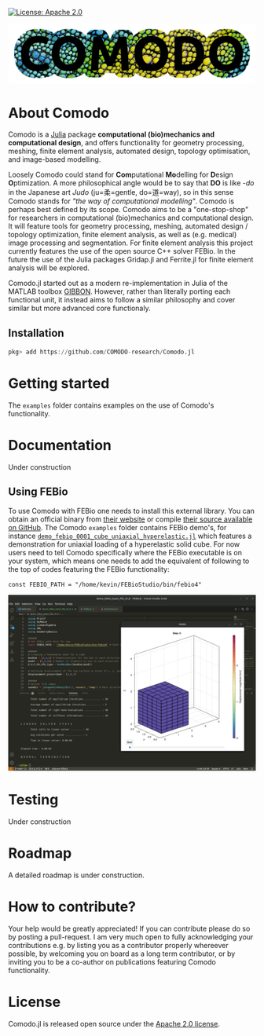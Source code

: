 [![License: Apache 2.0](https://img.shields.io/badge/License-Apache-blue.svg)](https://github.com/COMODO-research/Comodo.jl/blob/main/LICENSE)

![](assets/img/COMODO.png)

# About Comodo
Comodo is a [Julia](https://julialang.org/) package **computational (bio)mechanics and computational design**, and offers functionality for geometry processing, meshing, finite element analysis, automated design, topology optimisation, and image-based modelling. 

Loosely Comodo could stand for **Com**putational **Mo**delling for **D**esign **O**ptimization. A more philosophical angle would be to say that **DO** is like *-do* in the Japanese art *Judo* (ju=柔=gentle, do=道=way), so in this sense Comodo stands for *"the way of computational modelling"*. Comodo is perhaps best defined by its scope. Comodo aims to be a "one-stop-shop" for researchers in computational (bio)mechanics and computational design. It will feature tools for geometry processing, meshing, automated design / topology optimization, finite element analysis, as well as (e.g. medical) image processing and segmentation. For finite element analysis this project currently features the use of the open source C++ solver FEBio. In the future the use of the Julia packages Gridap.jl and Ferrite.jl for finite element analysis will be explored. 

Comodo.jl started out as a modern re-implementation in Julia of the MATLAB toolbox [GIBBON](https://github.com/gibbonCode/GIBBON). However, rather than literally porting each functional unit, it instead aims to follow a similar philosophy and cover similar but more advanced core functionaly.

## Installation
```julia
pkg> add https://github.com/COMODO-research/Comodo.jl
```
# Getting started
The `examples` folder contains examples on the use of Comodo's functionality. 

# Documentation 
Under construction

## Using FEBio
To use Comodo with FEBio one needs to install this external library. You can obtain an official binary from [their website](https://febio.org/) or compile [their source available on GitHub](https://github.com/febiosoftware/FEBio). 
The Comodo `examples` folder contains FEBio demo's, for instance [`demo_febio_0001_cube_uniaxial_hyperelastic.jl`](https://github.com/COMODO-research/Comodo.jl/blob/main/examples/demo_febio_0001_cube_uniaxial_hyperelastic.jl) which features a demonstration for uniaxial loading of a hyperelastic solid cube. 
For now users need to tell Comodo specifically where the FEBio executable is on your system, which means one needs to add the equivalent of following to the top of codes featuring the FEBio functionality: 
```
const FEBIO_PATH = "/home/kevin/FEBioStudio/bin/febio4"
```

![](assets/img/febio_example_01.gif) 

# Testing 
Under construction

# Roadmap
A detailed roadmap is under construction. 

# How to contribute? 
Your help would be greatly appreciated! If you can contribute please do so by posting a pull-request. I am very much open to fully acknowledging your contributions e.g. by listing you as a contributor properly whereever possible, by welcoming you on board as a long term contributor, or by inviting you to be a co-author on publications featuring Comodo functionality. 

# License 
Comodo.jl is released open source under the [Apache 2.0 license](https://github.com/COMODO-research/Comodo.jl/blob/main/LICENSE).
